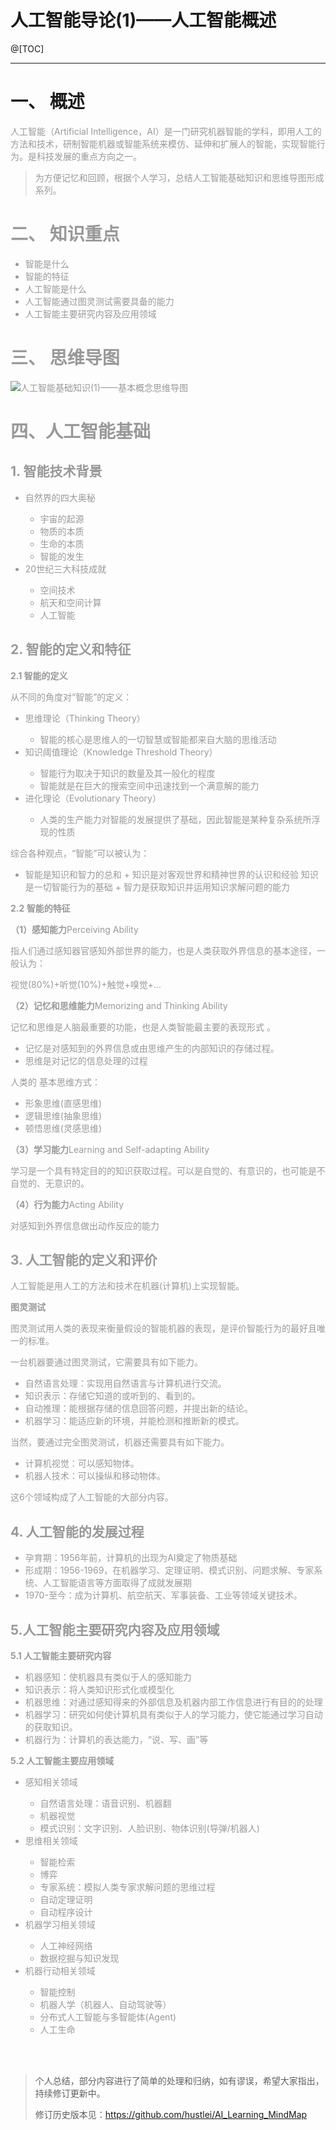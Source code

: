 人工智能导论(1)——人工智能概述
==============================


@[TOC]

<hr>

# 一、 概述


<font color=#999>人工智能（Artificial Intelligence，AI）是一门研究机器智能的学科，即用人工的方法和技术，研制智能机器或智能系统来模仿、延伸和扩展人的智能，实现智能行为。是科技发展的重点方向之一。

> <font color=#999>为方便记忆和回顾，根据个人学习，总结人工智能基础知识和思维导图形成系列。

# 二、 知识重点

+ <font color=#999>智能是什么
+ <font color=#999>智能的特征
+ <font color=#999>人工智能是什么
+ <font color=#999>人工智能通过图灵测试需要具备的能力
+ <font color=#999>人工智能主要研究内容及应用领域

# 三、 思维导图

![人工智能基础知识(1)——基本概念思维导图](https://img-blog.csdnimg.cn/8d4b37fdf53549328fb041bdc00ef0ca.png?x-oss-process=image/watermark,type_d3F5LXplbmhlaQ,shadow_50,text_Q1NETiBAaHVzdGxlaQ==,size_20,color_FFFFFF,t_70,g_se,x_16#pic_center)



# 四、人工智能基础

## 1. 智能技术背景

+ <font color=#999>自然界的四大奥秘
    - <font color=#999>宇宙的起源
    - <font color=#999>物质的本质
    - <font color=#999>生命的本质
    - <font color=#999>智能的发生
+ <font color=#999>20世纪三大科技成就
    - <font color=#999>空间技术
    - <font color=#999>航天和空间计算 
    - <font color=#999>人工智能


## 2. 智能的定义和特征

**2.1 智能的定义**

从不同的角度对“智能”的定义：

+ <font color=#999>思维理论（Thinking Theory） 
    - <font color=#999>智能的核心是思维人的一切智慧或智能都来自大脑的思维活动 
+ <font color=#999>知识阈值理论（Knowledge Threshold Theory） 
    - <font color=#999>智能行为取决于知识的数量及其一般化的程度
    - <font color=#999>智能就是在巨大的搜索空间中迅速找到一个满意解的能力 
+ <font color=#999>进化理论（Evolutionary Theory） 
    - <font color=#999>人类的生产能力对智能的发展提供了基础，因此智能是某种复杂系统所浮现的性质

综合各种观点，“智能”可以被认为：

- <font color=#999>智能是知识和智力的总和
        + <font color=#999>知识是对客观世界和精神世界的认识和经验 知识是一切智能行为的基础 
        + <font color=#999>智力是获取知识并运用知识求解问题的能力
        
**2.2 智能的特征**

**（1）感知能力**Perceiving Ability 

<font color=#999>指人们通过感知器官感知外部世界的能力，也是人类获取外界信息的基本途径，一般认为：

<font color=#999>视觉(80%)+听觉(10%)+触觉+嗅觉+...

**（2）记忆和思维能力**Memorizing and Thinking Ability 

<font color=#999>记忆和思维是人脑最重要的功能，也是人类智能最主要的表现形式 。

+ <font color=#999>记忆是对感知到的外界信息或由思维产生的内部知识的存储过程。
+ <font color=#999>思维是对记忆的信息处理的过程

人类的 基本思维方式：

+ <font color=#999>形象思维(直感思维)
+ <font color=#999>逻辑思维(抽象思维)
+ <font color=#999>顿悟思维(灵感思维)

**（3）学习能力**Learning and Self-adapting Ability 

<font color=#999>学习是一个具有特定目的的知识获取过程。可以是自觉的、有意识的，也可能是不自觉的、无意识的。

**（4）行为能力**Acting Ability 

<font color=#999>对感知到外界信息做出动作反应的能力

## 3. 人工智能的定义和评价

<font color=#999>人工智能是用人工的方法和技术在机器(计算机)上实现智能。


**图灵测试**

<font color=#999>图灵测试用人类的表现来衡量假设的智能机器的表现，是评价智能行为的最好且唯一的标准。

一台机器要通过图灵测试，它需要具有如下能力。

+ <font color=#999>自然语言处理：实现用自然语言与计算机进行交流。
+ <font color=#999>知识表示：存储它知道的或听到的、看到的。
+ <font color=#999>自动推理：能根据存储的信息回答问题，并提出新的结论。
+ <font color=#999>机器学习：能适应新的环境，并能检测和推断新的模式。

<font color=#999>当然，要通过完全图灵测试，机器还需要具有如下能力。

+ <font color=#999>计算机视觉：可以感知物体。
+ <font color=#999>机器人技术：可以操纵和移动物体。

<font color=#999>这6个领域构成了人工智能的大部分内容。

## 4. 人工智能的发展过程

+ <font color=#999>孕育期：1956年前，计算机的出现为AI奠定了物质基础
+ <font color=#999>形成期：1956-1969，在机器学习、定理证明、模式识别、问题求解、专家系统、人工智能语言等方面取得了成就发展期
+ <font color=#999>1970-至今：成为计算机、航空航天、军事装备、工业等领域关键技术。

## 5.人工智能主要研究内容及应用领域

**5.1 人工智能主要研究内容**

+ <font color=#999>机器感知：使机器具有类似于人的感知能力
+ <font color=#999>知识表示：将人类知识形式化或模型化
+ <font color=#999>机器思维：对通过感知得来的外部信息及机器内部工作信息进行有目的的处理
+ <font color=#999>机器学习：研究如何使计算机具有类似于人的学习能力，使它能通过学习自动的获取知识。
+ <font color=#999>机器行为：计算机的表达能力，“说、写、画”等

**5.2 人工智能主要应用领域**

+ <font color=#999>感知相关领域
    - <font color=#999>自然语言处理：语音识别、机器翻
    - <font color=#999>机器视觉
    - <font color=#999>模式识别：文字识别、人脸识别、物体识别(导弹/机器人) 
+ <font color=#999>思维相关领域
    - <font color=#999>智能检索
    - <font color=#999>博弈
    - <font color=#999>专家系统：模拟人类专家求解问题的思维过程 
    - <font color=#999>自动定理证明
    - <font color=#999>自动程序设计
+ <font color=#999>机器学习相关领域
    - <font color=#999>人工神经网络
    - <font color=#999>数据挖掘与知识发现
+ <font color=#999>机器行动相关领域
    - <font color=#999>智能控制
    - <font color=#999>机器人学（机器人、自动驾驶等）
    - <font color=#999>分布式人工智能与多智能体(Agent)
    - <font color=#999>人工生命

<br><br>

> 个人总结，部分内容进行了简单的处理和归纳，如有谬误，希望大家指出，持续修订更新中。
>
> 修订历史版本见：<https://github.com/hustlei/AI_Learning_MindMap>